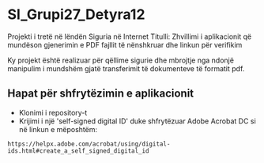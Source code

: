 # SI_Grupi27_Detyra12

Projekti i tretë në lëndën Siguria në Internet
Titulli: Zhvillimi i aplikacionit që mundëson gjenerimin e PDF fajllit të nënshkruar dhe linkun për verifikim

Ky projekt është realizuar për qëllime sigurie dhe mbrojtje nga ndonjë manipulim i mundshëm gjatë transferimit të dokumenteve të formatit pdf.

## Hapat për shfrytëzimin e aplikacionit
* Klonimi i repository-t
* Krijimi i një 'self-signed digital ID' duke shfrytëzuar Adobe Acrobat DC si në linkun e mëposhtëm:
```
https://helpx.adobe.com/acrobat/using/digital-ids.html#create_a_self_signed_digital_id
